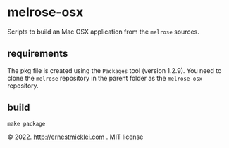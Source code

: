 # melrose-osx

Scripts to build an Mac OSX application from the `melrose` sources.

## requirements

The pkg file is created using the `Packages` tool (version 1.2.9).
You need to clone the `melrose` repository in the parent folder as the `melrose-osx` repository.

## build

    make package

&copy; 2022. http://ernestmicklei.com . MIT license